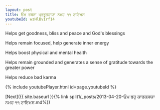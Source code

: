 ```yaml
---
layout: post
title: ਓਮ ਰਥਨਾ ਪ੍ਰਭੂਤਹਾਯਾ ਨਮਹ ੧੧ ਟਾਇਮਸ
youtubeId: wzHlBvIrf14
---
```

 
 
Helps get goodness, bliss and peace and God's blessings
 
Helps remain focused, help generate inner energy 
 
Helps boost physical and mental health 
 
Helps remain grounded and generates a sense of gratitude towards the greater power 
 
Helps reduce bad karma
 
 
 
 


{% include youtubePlayer.html id=page.youtubeId %}
 
[Next]({{ site.baseurl }}{% link  split1/_posts/2013-04-20-ਓਮ ਬਹੁ ਕਾਰਕਸਯਾ ਨਮਹ ੧੧ ਟਾਇਮਸ.md%})
 
